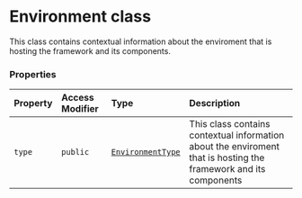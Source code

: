 # Environment class





This class contains contextual information about the enviroment that is hosting the framework and 
its components.

### Properties

| Property	   | Access Modifier | Type	| Description|
|:-------------|:----|:-------|:-----------|
|`type`     | `public` | [`EnvironmentType`](../sp-client-base/environmenttype.md) | This class contains contextual information about the enviroment that is hosting the framework and  its components |






